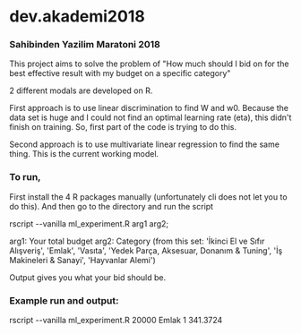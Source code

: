 # dev.akademi2018
### Sahibinden Yazilim Maratoni 2018

This project aims to solve the problem of "How much should I bid on for the best effective result with my budget on a specific category"

2 different modals are developed on R.

First approach is to use linear discrimination to find W and w0. Because the data set is huge and I could not find an optimal learning rate (eta), this didn't finish on training.
So, first part of the code is trying to do this. 

Second approach is to use multivariate linear regression to find the same thing. This is the current working model.

### To run, 
First install the 4 R packages manually (unfortunately cli does not let you to do this).
And then go to the directory and run the script

rscript --vanilla ml_experiment.R arg1 arg2;

arg1: Your total budget
arg2: Category (from this set: 'İkinci El ve Sıfır Alışveriş', 'Emlak', 'Vasıta', 'Yedek Parça, Aksesuar, Donanım & Tuning', 'İş Makineleri & Sanayi', 'Hayvanlar Alemi')

Output gives you what your bid should be.

### Example run and output:

rscript --vanilla ml_experiment.R 20000 Emlak
       1
341.3724

